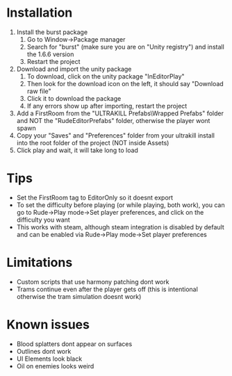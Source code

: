 # Installation
1. Install the burst package
	1. Go to Window->Package manager
	2. Search for "burst" (make sure you are on "Unity registry") and install the 1.6.6 version
	3. Restart the project
2. Download and import the unity package
	1. To download, click on the unity package "InEditorPlay"
	2. Then look for the download icon on the left, it should say "Download raw file"
	3. Click it to download the package
	4. If any errors show up after importing, restart the project
3. Add a FirstRoom from the "ULTRAKILL Prefabs\Wrapped Prefabs" folder and NOT the "RudeEditorPrefabs" folder, otherwise the player wont spawn
4. Copy your "Saves" and "Preferences" folder from your ultrakill install into the root folder of the project (NOT inside Assets)
5. Click play and wait, it will take long to load

# Tips
* Set the FirstRoom tag to EditorOnly so it doesnt export
* To set the difficulty before playing (or while playing, both work), you can go to Rude->Play mode->Set player preferences, and click on the difficulty you want
* This works with steam, although steam integration is disabled by default and can be enabled via Rude->Play mode->Set player preferences

# Limitations
* Custom scripts that use harmony patching dont work
* Trams continue even after the player gets off (this is intentional otherwise the tram simulation doesnt work)

# Known issues
* Blood splatters dont appear on surfaces
* Outlines dont work
* UI Elements look black
* Oil on enemies looks weird